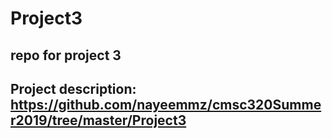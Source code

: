# Project3
repo for project 3
--------------
Project description: https://github.com/nayeemmz/cmsc320Summer2019/tree/master/Project3
--------------
